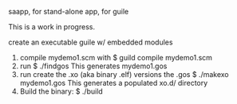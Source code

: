 saapp, for stand-alone app, for guile

This is a work in progress.

create an executable guile w/ embedded modules

1. compile mydemo1.scm with 
   $ guild compile mydemo1.scm
2. run 
   $ ./findgos
   This generates mydemo1.gos
3. run create the .xo (aka binary .elf) versions the .gos
   $ ./makexo mydemo1.gos
   This generates a populated xo.d/ directory
4. Build the binary:
   $ ./build


